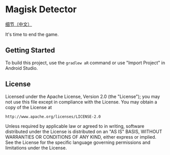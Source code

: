 Magisk Detector
==============================

[细节（中文）](README_ZH.md)

It's time to end the game.

Getting Started
---------------

To build this project, use the `gradlew aR` command or use "Import Project" in Android Studio.

License
-------

Licensed under the Apache License, Version 2.0 (the "License");
you may not use this file except in compliance with the License.
You may obtain a copy of the License at

    http://www.apache.org/licenses/LICENSE-2.0

Unless required by applicable law or agreed to in writing, software
distributed under the License is distributed on an "AS IS" BASIS,
WITHOUT WARRANTIES OR CONDITIONS OF ANY KIND, either express or implied.
See the License for the specific language governing permissions and
limitations under the License.
